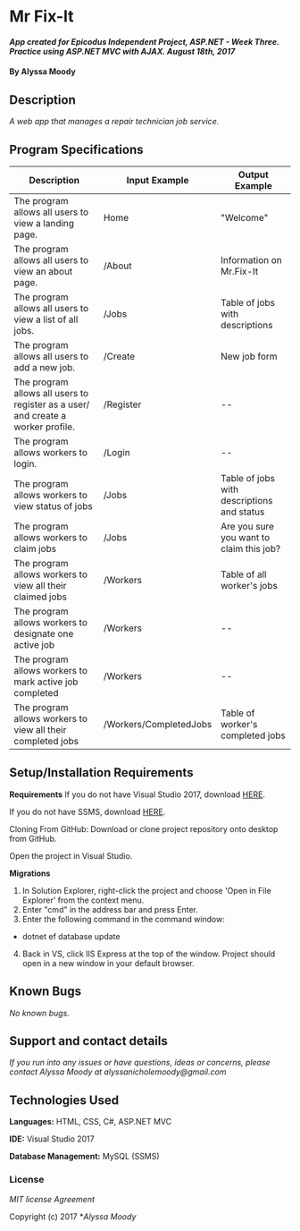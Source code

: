 # Mr Fix-It

#### _App created for Epicodus Independent Project, ASP.NET - Week Three. Practice using ASP.NET MVC with AJAX. August 18th, 2017_

#### By **Alyssa Moody**

## Description

_A web app that manages a repair technician job service._

## Program Specifications

| Description  | Input Example | Output Example |
| ------------- | ------------- | ------------- |
| The program allows all users to view a landing page.  | Home  | "Welcome"  |
| The program allows all users to view an about page.  | /About  | Information on Mr.Fix-It  |
| The program allows all users to view a list of all jobs.  | /Jobs  | Table of jobs with descriptions  |
| The program allows all users to add a new job.  | /Create  | New job form  |
| The program allows all users to register as a user/ and create a worker profile.  | /Register  | --  |
| The program allows workers to login.  | /Login  | --  |
| The program allows workers to view status of jobs  | /Jobs  | Table of jobs with descriptions and status  |
| The program allows workers to claim jobs  | /Jobs  | Are you sure you want to claim this job?  |
| The program allows workers to view all their claimed jobs  | /Workers  | Table of all worker's jobs  |
| The program allows workers to designate one active job  | /Workers  | --  |
| The program allows workers to mark active job completed  | /Workers  | --  |
| The program allows workers to view all their completed jobs  | /Workers/CompletedJobs  | Table of worker's completed jobs  |

## Setup/Installation Requirements

**Requirements**
If you do not have Visual Studio 2017, download [HERE](https://www.visualstudio.com/thank-you-downloading-visual-studio/?sku=Community&rel=15).

If you do not have SSMS, download [HERE](https://docs.microsoft.com/en-us/sql/ssms/download-sql-server-management-studio-ssms).

Cloning From GitHub: Download or clone project repository onto desktop from GitHub.

Open the project in Visual Studio.

**Migrations**
1. In Solution Explorer, right-click the project and choose 'Open in File Explorer' from the context menu.
2. Enter "cmd" in the address bar and press Enter.
3. Enter the following command in the command window:
  - dotnet ef database update
4. Back in VS, click IIS Express at the top of the window. Project should open in a new window in your default browser.

## Known Bugs

_No known bugs._

## Support and contact details

_If you run into any issues or have questions, ideas or concerns, please contact Alyssa Moody at alyssanicholemoody@gmail.com_

## Technologies Used

**Languages:** HTML, CSS, C#, ASP.NET MVC

**IDE:** Visual Studio 2017

**Database Management:** MySQL (SSMS)

### License

*MIT license Agreement*

Copyright (c) 2017 **_Alyssa Moody_*
